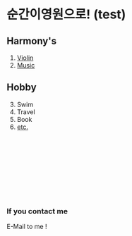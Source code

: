 # 순간이영원으로! (test)

## Harmony's 

1. [Violin](./violin.md)
2. [Music](./music.md)

## Hobby 

3. Swim
4. Travel
5. Book
6. [etc.](./etc.md)
<br>  
<br>  
<br>  
<br>  
<br>  
<br>  
<br>  
<br>  

### If you contact me
E-Mail to me !
